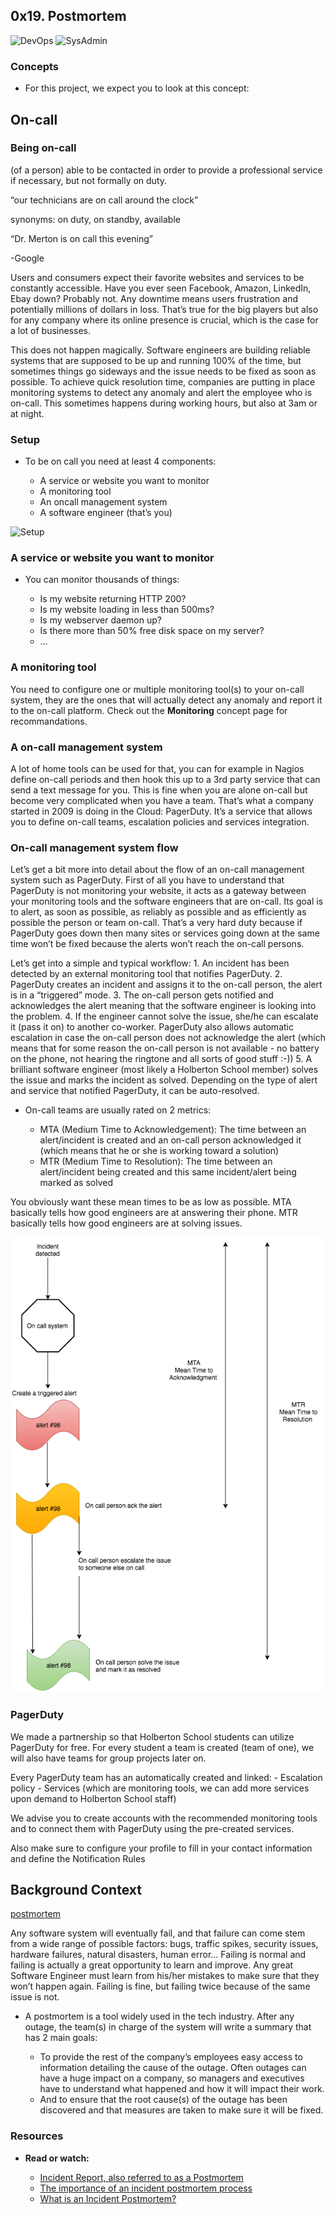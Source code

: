 ## 0x19. Postmortem

![DevOps](https://img.shields.io/badge/-DevOps-red)
![SysAdmin](https://img.shields.io/badge/-SysAdmin-red)

### Concepts

* For this project, we expect you to look at this concept:

## On-call

### Being on-call

(of a person) able to be contacted in order to provide a professional service if necessary, but not formally on duty.

“our technicians are on call around the clock”

synonyms: on duty, on standby, available

“Dr. Merton is on call this evening”

-Google

Users and consumers expect their favorite websites and services to be constantly accessible. Have you ever seen Facebook, Amazon, LinkedIn, Ebay down? Probably not. Any downtime means users frustration and potentially millions of dollars in loss. That’s true for the big players but also for any company where its online presence is crucial, which is the case for a lot of businesses.

This does not happen magically. Software engineers are building reliable systems that are supposed to be up and running 100% of the time, but sometimes things go sideways and the issue needs to be fixed as soon as possible. To achieve quick resolution time, companies are putting in place monitoring systems to detect any anomaly and alert the employee who is on-call. This sometimes happens during working hours, but also at 3am or at night.

### Setup

* To be on call you need at least 4 components:

	- A service or website you want to monitor
	- A monitoring tool
	- An oncall management system
	- A software engineer (that’s you)

![Setup](https://raw.githubusercontent.com/Abner261/alx-system_engineering-devops/28cd28e8e9b4ba4ade0351ad38e07656f0965d04/0x19-postmortem/Four%20components%20on%20a%20call.png)

### A service or website you want to monitor

* You can monitor thousands of things:

	- Is my website returning HTTP 200?
	- Is my website loading in less than 500ms?
	- Is my webserver daemon up?
	- Is there more than 50% free disk space on my server?
	- …

### A monitoring tool

You need to configure one or multiple monitoring tool(s) to your on-call system, they are the ones that will actually detect any anomaly and report it to the on-call platform. Check out the **Monitoring** concept page for recommandations.

### A on-call management system

A lot of home tools can be used for that, you can for example in Nagios define on-call periods and then hook this up to a 3rd party service that can send a text message for you. This is fine when you are alone on-call but become very complicated when you have a team. That’s what a company started in 2009 is doing in the Cloud: PagerDuty. It’s a service that allows you to define on-call teams, escalation policies and services integration.

### On-call management system flow

Let’s get a bit more into detail about the flow of an on-call management system such as PagerDuty. First of all you have to understand that PagerDuty is not monitoring your website, it acts as a gateway between your monitoring tools and the software engineers that are on-call. Its goal is to alert, as soon as possible, as reliably as possible and as efficiently as possible the person or team on-call. That’s a very hard duty because if PagerDuty goes down then many sites or services going down at the same time won’t be fixed because the alerts won’t reach the on-call persons.

Let’s get into a simple and typical workflow: 1. An incident has been detected by an external monitoring tool that notifies PagerDuty. 2. PagerDuty creates an incident and assigns it to the on-call person, the alert is in a “triggered” mode. 3. The on-call person gets notified and acknowledges the alert meaning that the software engineer is looking into the problem. 4. If the engineer cannot solve the issue, she/he can escalate it (pass it on) to another co-worker. PagerDuty also allows automatic escalation in case the on-call person does not acknowledge the alert (which means that for some reason the on-call person is not available - no battery on the phone, not hearing the ringtone and all sorts of good stuff :-)) 5. A brilliant software engineer (most likely a Holberton School member) solves the issue and marks the incident as solved. Depending on the type of alert and service that notified PagerDuty, it can be auto-resolved.

* On-call teams are usually rated on 2 metrics:

	- MTA (Medium Time to Acknowledgement): The time between an alert/incident is created and an on-call person acknowledged it (which means that he or she is working toward a solution)
	- MTR (Medium Time to Resolution): The time between an alert/incident being created and this same incident/alert being marked as solved

You obviously want these mean times to be as low as possible. MTA basically tells how good engineers are at answering their phone. MTR basically tells how good engineers are at solving issues.

![MTR vs MTA](https://raw.githubusercontent.com/Abner261/alx-system_engineering-devops/511ea4ddff8c0d2d5406dc35341720029dd9a862/0x19-postmortem/MTA%20vs%20MTR.png)

### PagerDuty

We made a partnership so that Holberton School students can utilize PagerDuty for free. For every student a team is created (team of one), we will also have teams for group projects later on.

Every PagerDuty team has an automatically created and linked: - Escalation policy - Services (which are monitoring tools, we can add more services upon demand to Holberton School staff)

We advise you to create accounts with the recommended monitoring tools and to connect them with PagerDuty using the pre-created services.

Also make sure to configure your profile to fill in your contact information and define the Notification Rules

## Background Context

[postmortem](https://youtu.be/rp5cVMNmbro)

Any software system will eventually fail, and that failure can come stem from a wide range of possible factors: bugs, traffic spikes, security issues, hardware failures, natural disasters, human error… Failing is normal and failing is actually a great opportunity to learn and improve. Any great Software Engineer must learn from his/her mistakes to make sure that they won’t happen again. Failing is fine, but failing twice because of the same issue is not.

* A postmortem is a tool widely used in the tech industry. After any outage, the team(s) in charge of the system will write a summary that has 2 main goals:

	- To provide the rest of the company’s employees easy access to information detailing the cause of the outage. Often outages can have a huge impact on a company, so managers and executives have to understand what happened and how it will impact their work.
	- And to ensure that the root cause(s) of the outage has been discovered and that measures are taken to make sure it will be fixed.

### Resources

* **Read or watch:**

	- [Incident Report, also referred to as a Postmortem](https://sysadmincasts.com/episodes/20-how-to-write-an-incident-report-postmortem)
	- [The importance of an incident postmortem process](https://www.atlassian.com/incident-management/postmortem)
	- [What is an Incident Postmortem?](https://www.pagerduty.com/resources/learn/incident-postmortem/)
